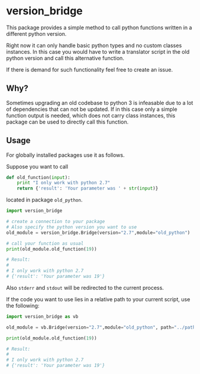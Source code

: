 # version_bridge


This package provides a simple method to call python functions written in a different python version.

Right now it can only handle basic python types and no custom classes instances.
In this case you would have to write a translator script in the old python version and call this alternative function.

If there is demand for such functionality feel free to create an issue.

## Why?

Sometimes upgrading an old codebase to python 3 is infeasable due to a lot of dependencies that can not be updated. If in this case only a simple function output is needed, which does not carry class instances, this package can be used to directly call this function.

## Usage

For globally installed packages use it as follows.

Suppose you want to call 
```python
def old_function(input):
    print "I only work with python 2.7"
    return {'result': 'Your parameter was ' + str(input)}
```
located in package `old_python`.

```python
import version_bridge

# create a connection to your package 
# Also specify the python version you want to use
old_module = version_bridge.Bridge(version="2.7",module="old_python")

# call your function as usual
print(old_module.old_function(19))

# Result:
#
# I only work with python 2.7
# {'result': 'Your parameter was 19'}
```
Also `stderr` and `stdout` will be redirected to the current process.

If the code you want to use lies in a relative path to your current script, use the following:

```python
import version_bridge as vb

old_module = vb.Bridge(version="2.7",module="old_python", path="../path/relative/to/script")

print(old_module.old_function(19))

# Result:
#
# I only work with python 2.7
# {'result': 'Your parameter was 19'}
```